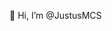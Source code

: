 👋 Hi, I’m @JustusMCS

<!---
JustusMCS/JustusMCS is a ✨ special ✨ repository because its `README.md` (this file) appears on your GitHub profile.
You can click the Preview link to take a look at your changes.
--->
